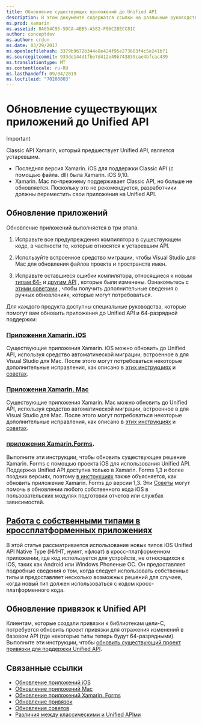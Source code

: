 ```yaml
---
title: Обновление существующих приложений до Unified API
description: В этом документе содержатся ссылки на различные руководства, в которых описывается обновление приложений Xamarin на Unified API. В нем обсуждаются приложения Xamarin. iOS, приложения Xamarin. Mac. Приложения Xamarin. Forms, собственные типы в кросс-платформенных приложениях и привязки проектов.
ms.prod: xamarin
ms.assetid: 8A654C95-5DCA-4BB5-A582-F96C2BECC81C
author: conceptdev
ms.author: crdun
ms.date: 03/29/2017
ms.openlocfilehash: 3379b9672b344e8e424f95e273683f4c5e241b71
ms.sourcegitcommit: 933de144d1fbe7d412e49b743839cae4bfcac439
ms.translationtype: MT
ms.contentlocale: ru-RU
ms.lasthandoff: 09/04/2019
ms.locfileid: "70280803"
---
```

# <a name="updating-existing-apps-to-the-unified-api"></a>Обновление существующих приложений до Unified API

> [!IMPORTANT]
> Classic API Xamarin, который предшествует Unified API, является устаревшим.
> - Последняя версия Xamarin. iOS для поддержки Classic API (с помощью файла. dll) была Xamarin. iOS 9,10.
> - Xamarin. Mac по-прежнему поддерживает Classic API, но больше не обновляется. Поскольку это не рекомендуется, разработчики должны переместить свои приложения на Unified API.

## <a name="how-to-update-your-apps"></a>Обновление приложений

Обновление приложений выполняется в три этапа.

1. Исправьте все предупреждения компилятора в существующем коде, в частности те, которые относятся к устаревшим API.

2. Используйте встроенное средство миграции, чтобы Visual Studio для Mac для обновления файлов проекта и пространств имен.

3. Исправьте оставшиеся ошибки компилятора, относящиеся к новым [типам 64-](~/cross-platform/macios/nativetypes.md) и [другим API](~/cross-platform/macios/unified/overview.md#deprecated-typos) , которые были изменены. Ознакомьтесь с [этими советами](~/cross-platform/macios/unified/updating-tips.md) , чтобы получить дополнительные сведения о ручных обновлениях, которые могут потребоваться.

Для каждого продукта доступны специальные руководства, которые помогут вам обновить приложения до Unified API и 64-разрядной поддержки:

### <a name="xamarinios-appscross-platformmaciosunifiedupdating-ios-appsmd"></a>[Приложения Xamarin. iOS](~/cross-platform/macios/unified/updating-ios-apps.md)

Существующие приложения Xamarin. iOS можно обновить до Unified API, используя средство автоматической миграции, встроенное в для Visual Studio для Mac. После этого могут потребоваться некоторые дополнительные исправления, как описано в [этих инструкциях](~/cross-platform/macios/unified/updating-ios-apps.md) и [советах](~/cross-platform/macios/unified/updating-tips.md).

### <a name="xamarinmac-appscross-platformmaciosunifiedupdating-mac-appsmd"></a>[Приложения Xamarin. Mac](~/cross-platform/macios/unified/updating-mac-apps.md)

Существующие приложения Xamarin. Mac можно обновить до Unified API, используя средство автоматической миграции, встроенное в для Visual Studio для Mac. После этого могут потребоваться некоторые дополнительные исправления, как описано в [этих инструкциях](~/cross-platform/macios/unified/updating-mac-apps.md) и [советах](~/cross-platform/macios/unified/updating-tips.md).

### <a name="xamarinforms-appscross-platformmaciosunifiedupdating-xamarin-forms-appsmd"></a>[приложения Xamarin.Forms](~/cross-platform/macios/unified/updating-xamarin-forms-apps.md).

Выполните эти инструкции, чтобы обновить существующее решение Xamarin. Forms с помощью проекта iOS для использования Unified API. Поддержка Unified API доступна только в Xamarin. Forms 1,3 и более поздних версиях, поэтому [в инструкциях](~/cross-platform/macios/unified/updating-xamarin-forms-apps.md) также объясняется, как обновить приложение Xamarin. Forms до версии 1,3. Эти [Советы](~/cross-platform/macios/unified/updating-tips.md) могут помочь в обновлении любого собственного кода iOS в пользовательских модулях подготовки отчетов или службах зависимостей.

## <a name="working-with-native-types-in-cross-platform-appscross-platformmaciosnativetypesmd"></a>[Работа с собственными типами в кроссплатформенных приложениях](~/cross-platform/macios/nativetypes.md)

В этой статье рассматривается использование новых типов iOS Unified API Native Type (НИНТ, нуинт, нфлоат) в кросс-платформенном приложении, где код используется для устройств, не относящихся к iOS, таких как Android или Windows Phoneные ОС. Он предоставляет подробные сведения о том, когда следует использовать собственные типы и предоставляет несколько возможных решений для случаев, когда новый тип должен использоваться с кодом кросс-платформенного кода.

## <a name="update-bindings-to-the-unified-api"></a>Обновление привязок к Unified API

Клиентам, которые создали привязки к библиотекам цели-C, потребуется обновить проект привязки для отражения изменений в базовом API (где некоторые типы теперь будут 64-разрядными).
Выполните эти инструкции, чтобы [обновить существующий проект привязки для поддержки Unified API](~/cross-platform/macios/unified/update-binding.md).

## <a name="related-links"></a>Связанные ссылки

- [Обновление приложений iOS](~/cross-platform/macios/unified/updating-ios-apps.md)
- [Обновление приложений Mac](~/cross-platform/macios/unified/updating-mac-apps.md)
- [Обновление приложений Xamarin. Forms](~/cross-platform/macios/unified/updating-xamarin-forms-apps.md)
- [Обновление привязок](~/cross-platform/macios/unified/update-binding.md)
- [Обновление советов](~/cross-platform/macios/unified/updating-tips.md)
- [Различия между классическими и Unified APIми](https://github.com/xamarin/release-notes-archive/blob/master/release-notes/ios/api_changes/classic-vs-unified-8.6.0/index.md)
